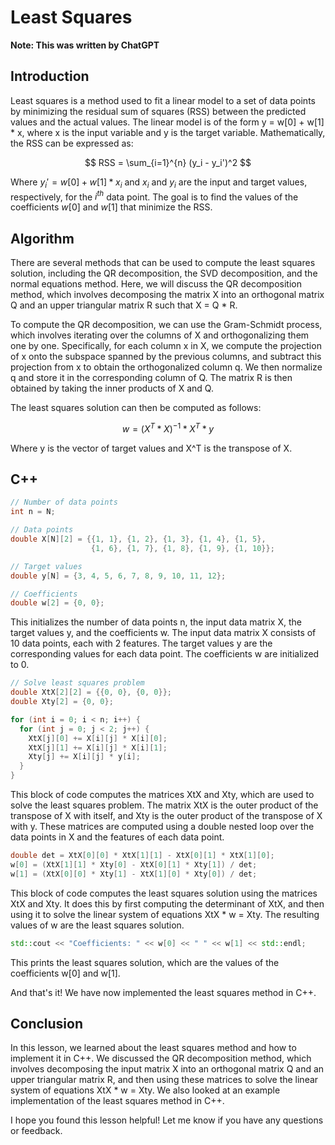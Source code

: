 # Least Squares

**Note: This was written by ChatGPT**

## Introduction

Least squares is a method used to fit a linear model to a set of data points by minimizing the residual sum of squares (RSS) between the predicted values and the actual values. The linear model is of the form y = w[0] + w[1] * x, where x is the input variable and y is the target variable. Mathematically, the RSS can be expressed as:

$$
RSS = \sum_{i=1}^{n} (y_i - y_i')^2
$$

Where $y_i' = w[0] + w[1] * x_i$ and $x_i$ and $y_i$ are the input and target values, respectively, for the $i^{th}$ data point. The goal is to find the values of the coefficients $w[0]$ and $w[1]$ that minimize the RSS.

## Algorithm

There are several methods that can be used to compute the least squares solution, including the QR decomposition, the SVD decomposition, and the normal equations method. Here, we will discuss the QR decomposition method, which involves decomposing the matrix X into an orthogonal matrix Q and an upper triangular matrix R such that X = Q * R.

To compute the QR decomposition, we can use the Gram-Schmidt process, which involves iterating over the columns of X and orthogonalizing them one by one. Specifically, for each column x in X, we compute the projection of x onto the subspace spanned by the previous columns, and subtract this projection from x to obtain the orthogonalized column q. We then normalize q and store it in the corresponding column of Q. The matrix R is then obtained by taking the inner products of X and Q.

The least squares solution can then be computed as follows:

$$
w = (X^T * X)^{-1} * X^T * y
$$

Where y is the vector of target values and X^T is the transpose of X.

## C++

```cpp
// Number of data points
int n = N;

// Data points
double X[N][2] = {{1, 1}, {1, 2}, {1, 3}, {1, 4}, {1, 5},
                  {1, 6}, {1, 7}, {1, 8}, {1, 9}, {1, 10}};

// Target values
double y[N] = {3, 4, 5, 6, 7, 8, 9, 10, 11, 12};

// Coefficients
double w[2] = {0, 0};
```

This initializes the number of data points n, the input data matrix X, the target values y, and the coefficients w. The input data matrix X consists of 10 data points, each with 2 features. The target values y are the corresponding values for each data point. The coefficients w are initialized to 0.

```cpp
// Solve least squares problem
double XtX[2][2] = {{0, 0}, {0, 0}};
double Xty[2] = {0, 0};

for (int i = 0; i < n; i++) {
  for (int j = 0; j < 2; j++) {
    XtX[j][0] += X[i][j] * X[i][0];
    XtX[j][1] += X[i][j] * X[i][1];
    Xty[j] += X[i][j] * y[i];
  }
}
```

This block of code computes the matrices XtX and Xty, which are used to solve the least squares problem. The matrix XtX is the outer product of the transpose of X with itself, and Xty is the outer product of the transpose of X with y. These matrices are computed using a double nested loop over the data points in X and the features of each data point.

```cpp
double det = XtX[0][0] * XtX[1][1] - XtX[0][1] * XtX[1][0];
w[0] = (XtX[1][1] * Xty[0] - XtX[0][1] * Xty[1]) / det;
w[1] = (XtX[0][0] * Xty[1] - XtX[1][0] * Xty[0]) / det;
```

This block of code computes the least squares solution using the matrices XtX and Xty. It does this by first computing the determinant of XtX, and then using it to solve the linear system of equations XtX * w = Xty. The resulting values of w are the least squares solution.

```cpp
std::cout << "Coefficients: " << w[0] << " " << w[1] << std::endl;
```

This prints the least squares solution, which are the values of the coefficients w[0] and w[1].

And that's it! We have now implemented the least squares method in C++.

## Conclusion
In this lesson, we learned about the least squares method and how to implement it in C++. We discussed the QR decomposition method, which involves decomposing the input matrix X into an orthogonal matrix Q and an upper triangular matrix R, and then using these matrices to solve the linear system of equations XtX * w = Xty. We also looked at an example implementation of the least squares method in C++.

I hope you found this lesson helpful! Let me know if you have any questions or feedback.
